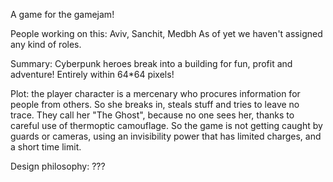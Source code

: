 A game for the gamejam!

People working on this: Aviv, Sanchit, Medbh
As of yet we haven't assigned any kind of roles.

Summary:
Cyberpunk heroes break into a building for fun, profit and adventure! Entirely within 64*64 pixels!

Plot:
the player character is a mercenary who procures information for people from others.
So she breaks in, steals stuff and tries to leave no trace. 
They call her "The Ghost", because no one sees her, thanks to careful use of thermoptic camouflage.
So the game is not getting caught by guards or cameras, using an invisibility power that has limited charges, and a short time limit.


Design philosophy:
???
